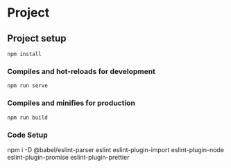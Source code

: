# Project

## Project setup

```
npm install
```

### Compiles and hot-reloads for development

```
npm run serve
```

### Compiles and minifies for production

```
npm run build
```

### Code Setup

npm i -D @babel/eslint-parser eslint eslint-plugin-import eslint-plugin-node eslint-plugin-promise eslint-plugin-prettier
